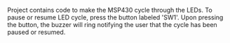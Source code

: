 Project contains code to make the MSP430 cycle through the LEDs. To pause or
resume LED cycle, press the button labeled 'SW1'. Upon pressing the button, the buzzer will
ring notifying the user that the cycle has been paused or resumed.
